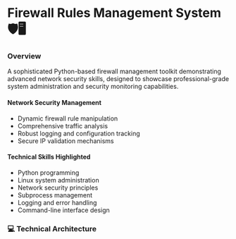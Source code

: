 # Firewall Rules Management System 🛡️🖥️

### Overview
A sophisticated Python-based firewall management toolkit demonstrating advanced network security skills, designed to showcase professional-grade system administration and security monitoring capabilities.

#### Network Security Management
- Dynamic firewall rule manipulation
- Comprehensive traffic analysis
- Robust logging and configuration tracking
- Secure IP validation mechanisms

#### Technical Skills Highlighted
- Python programming
- Linux system administration
- Network security principles
- Subprocess management
- Logging and error handling
- Command-line interface design

### 💻 Technical Architecture
